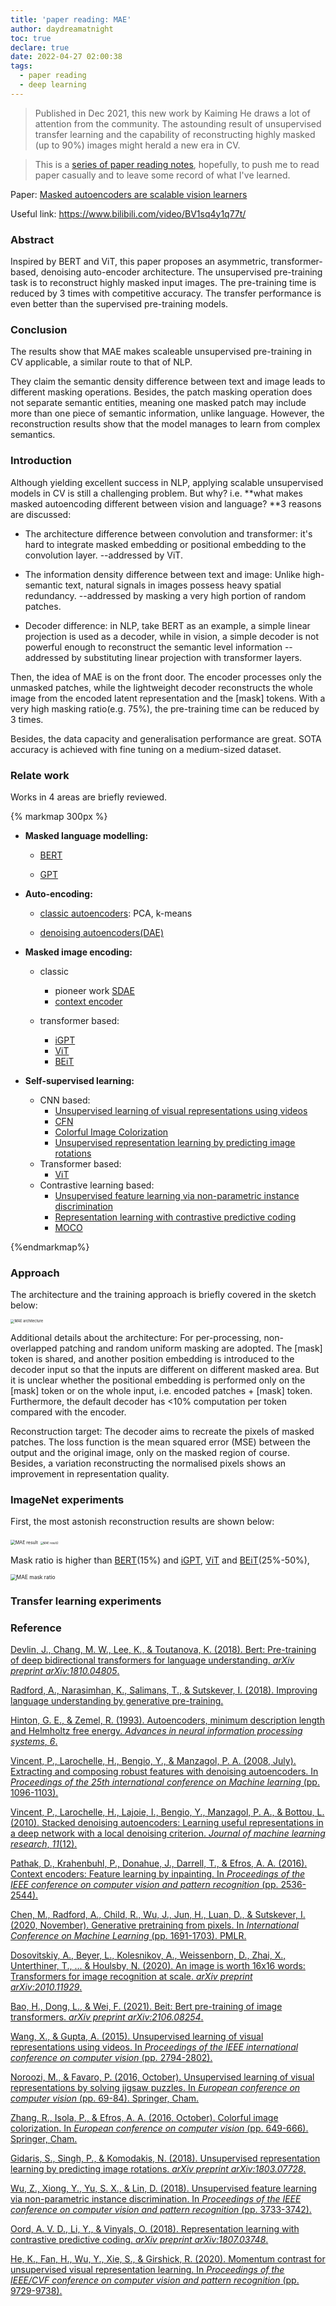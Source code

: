 ```yaml
---
title: 'paper reading: MAE'
author: daydreamatnight
toc: true
declare: true
date: 2022-04-27 02:00:38
tags:
  - paper reading
  - deep learning
---
```

> Published in Dec 2021, this new work by Kaiming He draws a lot of attention from the community. The astounding result of unsupervised transfer learning and the capability of reconstructing highly masked (up to 90%) images might herald a new era in CV. 

> This is a [series of paper reading notes](https://daydreamatnight.github.io/2022/04/02/paper-reading-start/), hopefully, to push me to read paper casually and to leave some record of what I've learned.

<!-- more -->

Paper: [Masked autoencoders are scalable vision learners](https://arxiv.org/abs/2111.06377)

Useful link: https://www.bilibili.com/video/BV1sq4y1q77t/

### Abstract

Inspired by BERT and ViT, this paper proposes an asymmetric, transformer-based, denoising auto-encoder architecture. The unsupervised pre-training task is to reconstruct highly masked input images. The pre-training time is reduced by 3 times with competitive accuracy. The transfer performance is even better than the supervised pre-training models.

### Conclusion

The results show that MAE makes scaleable unsupervised pre-training in CV applicable, a similar route to that of NLP. 

They claim the semantic density difference between text and image leads to different masking operations. Besides, the patch masking operation does not separate semantic entities, meaning one masked patch may include more than one piece of semantic information, unlike language. However, the reconstruction results show that the model manages to learn from complex semantics.

### Introduction

Although yielding excellent success in NLP, applying scalable unsupervised models in CV is still a challenging problem. But why? i.e. **what makes masked autoencoding different between vision and language? **3 reasons are discussed:

- The architecture difference between convolution and transformer: it's hard to integrate masked embedding or positional embedding to the convolution layer. --addressed by ViT.

- The information density difference between text and image: Unlike high-semantic text, natural signals in images possess heavy spatial redundancy. --addressed by masking a very high portion of random patches.
- Decoder difference: in NLP, take BERT as an example, a simple linear projection is used as a decoder, while in vision, a simple decoder is not powerful enough to reconstruct the semantic level information -- addressed by substituting linear projection with transformer layers.

Then, the idea of MAE is on the front door. The encoder processes only the unmasked patches, while the lightweight decoder reconstructs the whole image from the encoded latent representation and the [mask] tokens. With a very high masking ratio(e.g. 75%), the pre-training time can be reduced by 3 times.

Besides, the data capacity and generalisation performance are great. SOTA accuracy is achieved with fine tuning on a medium-sized dataset.

### Relate work

Works in 4 areas are briefly reviewed. 

{% markmap 300px %}

- **Masked language modelling:**

  - [BERT](https://arxiv.org/abs/1810.04805)

  - [GPT](https://www.cs.ubc.ca/~amuham01/LING530/papers/radford2018improving.pdf)
- **Auto-encoding:** 

  - [classic autoencoders](https://proceedings.neurips.cc/paper/1993/hash/9e3cfc48eccf81a0d57663e129aef3cb-Abstract.html): PCA, k-means 

  - [denoising autoencoders(DAE)](https://dl.acm.org/doi/abs/10.1145/1390156.1390294)
- **Masked image encoding:** 

	- classic
		- pioneer work [SDAE](https://www.jmlr.org/papers/volume11/vincent10a/vincent10a.pdf?ref=https://githubhelp.com)
		-  [context encoder](http://openaccess.thecvf.com/content_cvpr_2016/html/Pathak_Context_Encoders_Feature_CVPR_2016_paper.html)

	- transformer based: 
		- [iGPT](http://proceedings.mlr.press/v119/chen20s.html)
		- [ViT](https://arxiv.org/abs/2010.11929)
		- [BEiT](https://arxiv.org/abs/2106.08254)
- **Self-supervised learning:** 
  - CNN based: 
    - [Unsupervised learning of visual representations using videos](http://openaccess.thecvf.com/content_iccv_2015/html/Wang_Unsupervised_Learning_of_ICCV_2015_paper.html)
    - [CFN](https://link.springer.com/chapter/10.1007/978-3-319-46466-4_5)
    - [Colorful Image Colorization](https://link.springer.com/chapter/10.1007/978-3-319-46487-9_40)
    - [Unsupervised representation learning by predicting image rotations](https://arxiv.org/abs/1803.07728)
  - Transformer based: 
    - [ViT](https://arxiv.org/abs/2010.11929)
  - Contrastive learning based: 
    - [Unsupervised feature learning via non-parametric instance discrimination](http://openaccess.thecvf.com/content_cvpr_2018/html/Wu_Unsupervised_Feature_Learning_CVPR_2018_paper.html)
    - [Representation learning with contrastive predictive coding](https://arxiv.org/abs/1807.03748)
    - [MOCO](http://openaccess.thecvf.com/content_CVPR_2020/html/He_Momentum_Contrast_for_Unsupervised_Visual_Representation_Learning_CVPR_2020_paper.html)

{%endmarkmap%}

### Approach

The architecture and the training approach is briefly covered in the sketch below:

<img src="MAE architecture.png" alt="MAE architecture" style="zoom:40%;" />

Additional details about the architecture: For per-processing, non-overlapped patching and random uniform masking are adopted. The [mask] token is shared, and another position embedding is introduced to the decoder input so that the inputs are different on different masked area. But it is unclear whether the positional embedding is performed only on the [mask] token or on the whole input, i.e. encoded patches + [mask] token. Furthermore, the default decoder has <10% computation per token compared with the encoder.

Reconstruction target: The decoder aims to recreate the pixels of masked patches. The loss function is the mean squared error (MSE) between the output and the original image, only on the masked region of course. Besides, a variation reconstructing the normalised pixels shows an improvement in representation quality.

### ImageNet experiments

First, the most astonish reconstruction results are shown below:

<img src="paper-reading-MAE/MAE result.png" alt="MAE result" style="zoom:50%;" />

<img src="paper-reading-MAE/MAE result2.png" alt="MAE result2" style="zoom:30%;" />

Mask ratio is higher than [BERT](https://arxiv.org/abs/1810.04805)(15%) and [iGPT](http://proceedings.mlr.press/v119/chen20s.html), [ViT](https://arxiv.org/abs/2010.11929) and [BEiT](https://arxiv.org/abs/2106.08254)(25%-50%), 

<img src="paper-reading-MAE/MAE mask ratio.png" alt="MAE mask ratio" style="zoom:60%;" />



### Transfer learning experiments



### Reference

[Devlin, J., Chang, M. W., Lee, K., & Toutanova, K. (2018). Bert: Pre-training of deep bidirectional transformers for language understanding. *arXiv preprint arXiv:1810.04805*.](https://arxiv.org/abs/1810.04805)

[Radford, A., Narasimhan, K., Salimans, T., & Sutskever, I. (2018). Improving language understanding by generative pre-training.](https://www.cs.ubc.ca/~amuham01/LING530/papers/radford2018improving.pdf)

[Hinton, G. E., & Zemel, R. (1993). Autoencoders, minimum description length and Helmholtz free energy. *Advances in neural information processing systems*, *6*.](https://proceedings.neurips.cc/paper/1993/hash/9e3cfc48eccf81a0d57663e129aef3cb-Abstract.html)

[Vincent, P., Larochelle, H., Bengio, Y., & Manzagol, P. A. (2008, July). Extracting and composing robust features with denoising autoencoders. In *Proceedings of the 25th international conference on Machine learning* (pp. 1096-1103).](https://dl.acm.org/doi/abs/10.1145/1390156.1390294)

[Vincent, P., Larochelle, H., Lajoie, I., Bengio, Y., Manzagol, P. A., & Bottou, L. (2010). Stacked denoising autoencoders: Learning useful representations in a deep network with a local denoising criterion. *Journal of machine learning research*, *11*(12).](https://www.jmlr.org/papers/volume11/vincent10a/vincent10a.pdf?ref=https://githubhelp.com)

[Pathak, D., Krahenbuhl, P., Donahue, J., Darrell, T., & Efros, A. A. (2016). Context encoders: Feature learning by inpainting. In *Proceedings of the IEEE conference on computer vision and pattern recognition* (pp. 2536-2544).](http://openaccess.thecvf.com/content_cvpr_2016/html/Pathak_Context_Encoders_Feature_CVPR_2016_paper.html)

[Chen, M., Radford, A., Child, R., Wu, J., Jun, H., Luan, D., & Sutskever, I. (2020, November). Generative pretraining from pixels. In *International Conference on Machine Learning* (pp. 1691-1703). PMLR.](http://proceedings.mlr.press/v119/chen20s.html)

[Dosovitskiy, A., Beyer, L., Kolesnikov, A., Weissenborn, D., Zhai, X., Unterthiner, T., ... & Houlsby, N. (2020). An image is worth 16x16 words: Transformers for image recognition at scale. *arXiv preprint arXiv:2010.11929*.](https://arxiv.org/abs/2010.11929)

[Bao, H., Dong, L., & Wei, F. (2021). Beit: Bert pre-training of image transformers. *arXiv preprint arXiv:2106.08254*.](https://arxiv.org/abs/2106.08254)

[Wang, X., & Gupta, A. (2015). Unsupervised learning of visual representations using videos. In *Proceedings of the IEEE international conference on computer vision* (pp. 2794-2802).](http://openaccess.thecvf.com/content_iccv_2015/html/Wang_Unsupervised_Learning_of_ICCV_2015_paper.html)

[Noroozi, M., & Favaro, P. (2016, October). Unsupervised learning of visual representations by solving jigsaw puzzles. In *European conference on computer vision* (pp. 69-84). Springer, Cham.](https://link.springer.com/chapter/10.1007/978-3-319-46466-4_5)

[Zhang, R., Isola, P., & Efros, A. A. (2016, October). Colorful image colorization. In *European conference on computer vision* (pp. 649-666). Springer, Cham.](https://link.springer.com/chapter/10.1007/978-3-319-46487-9_40)

[Gidaris, S., Singh, P., & Komodakis, N. (2018). Unsupervised representation learning by predicting image rotations. *arXiv preprint arXiv:1803.07728*.](https://arxiv.org/abs/1803.07728)

[Wu, Z., Xiong, Y., Yu, S. X., & Lin, D. (2018). Unsupervised feature learning via non-parametric instance discrimination. In *Proceedings of the IEEE conference on computer vision and pattern recognition* (pp. 3733-3742).](http://openaccess.thecvf.com/content_cvpr_2018/html/Wu_Unsupervised_Feature_Learning_CVPR_2018_paper.html)

[Oord, A. V. D., Li, Y., & Vinyals, O. (2018). Representation learning with contrastive predictive coding. *arXiv preprint arXiv:1807.03748*.](https://arxiv.org/abs/1807.03748)

[He, K., Fan, H., Wu, Y., Xie, S., & Girshick, R. (2020). Momentum contrast for unsupervised visual representation learning. In *Proceedings of the IEEE/CVF conference on computer vision and pattern recognition* (pp. 9729-9738).](http://openaccess.thecvf.com/content_CVPR_2020/html/He_Momentum_Contrast_for_Unsupervised_Visual_Representation_Learning_CVPR_2020_paper.html)

